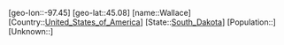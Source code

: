 ﻿---
location: [45.08,-97.45]
type: City
tags:
- geo/City


SpocWebEntityId: 14091
isDeleted: false
confidential: public

---
[geo-lon::-97.45]
[geo-lat::45.08]
[name::Wallace]
[Country::[United_States_of_America](geo/Continent/North-America/United_States_of_America.md)]
[State::[South_Dakota](geo/Continent/North-America/United_States_of_America/South_Dakota.md)]
[Population::]
[Unknown::]

